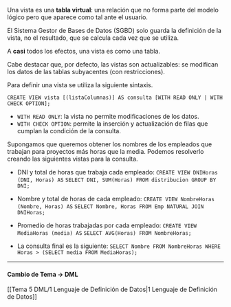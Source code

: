 
Una vista es una **tabla virtual**: una relación que no forma parte del modelo lógico pero que aparece como tal ante el usuario.

El Sistema Gestor de Bases de Datos (SGBD) solo guarda la definición de la vista, no el resultado, que se calcula cada vez que se utiliza.

A **casi** todos los efectos, una vista es como una tabla.

Cabe destacar que, por defecto, las vistas son actualizables: se modifican los datos de las tablas subyacentes (con restricciones).

Para definir una vista se utiliza la siguiente sintaxis.

`CREATE VIEW vista [(listaColumnas)] AS consulta [WITH READ ONLY | WITH CHECK OPTION];`

* `WITH READ ONLY`: la vista no permite modificaciones de los datos.
* `WITH CHECK OPTION`: permite la inserción y actualización de filas que cumplan la condición de la consulta.

Supongamos que queremos obtener los nombres de los empleados que trabajan para proyectos más horas que la media. Podemos resolverlo creando las siguientes vistas para la consulta.

* DNI y total de horas que trabaja cada empleado:
  `CREATE VIEW DNIHoras (DNI, Horas) AS`
  `SELECT DNI, SUM(Horas) FROM distribucion GROUP BY DNI;`

* Nombre y total de horas de cada empleado:
  `CREATE VIEW NombreHoras (Nombre, Horas) AS`
  `SELECT Nombre, Horas FROM Emp NATURAL JOIN DNIHoras;`

* Promedio de horas trabajadas por cada empleado:
  `CREATE VIEW MediaHoras (media) AS`
  `SELECT AVG(Horas) FROM NombreHoras;`

* La consulta final es la siguiente:
  `SELECT Nombre FROM NombreHoras WHERE Horas > (SELECT media FROM MediaHoras);`
---
#### Cambio de Tema -> DML 

[[Tema 5 DML/1 Lenguaje de Definición de Datos|1 Lenguaje de Definición de Datos]]